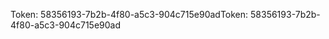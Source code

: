 <span data-ttu-id="e7c77-101">Token: 58356193-7b2b-4f80-a5c3-904c715e90ad</span><span class="sxs-lookup"><span data-stu-id="e7c77-101">Token: 58356193-7b2b-4f80-a5c3-904c715e90ad</span></span>